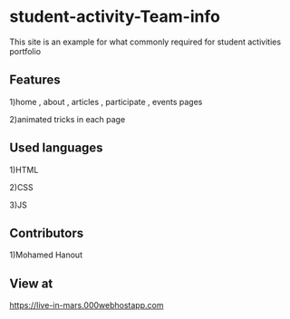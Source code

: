 # student-activity-Team-info

This site is an example for what commonly required for student activities portfolio

## Features
1)home , about , articles , participate , events pages

2)animated tricks in each page

## Used languages
1)HTML

2)CSS

3)JS

## Contributors
1)Mohamed Hanout

## View at
https://live-in-mars.000webhostapp.com
